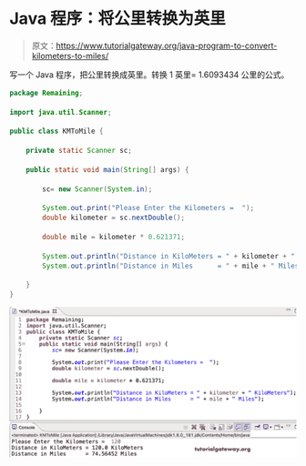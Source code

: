 # Java 程序：将公里转换为英里

> 原文：<https://www.tutorialgateway.org/java-program-to-convert-kilometers-to-miles/>

写一个 Java 程序，把公里转换成英里。转换 1 英里= 1.6093434 公里的公式。

```java
package Remaining;

import java.util.Scanner;

public class KMToMile {

	private static Scanner sc;

	public static void main(String[] args) {

		sc= new Scanner(System.in);

		System.out.print("Please Enter the Kilometers =  ");
		double kilometer = sc.nextDouble();

		double mile = kilometer * 0.621371;

		System.out.println("Distance in KiloMeters = " + kilometer + " KiloMeters");
		System.out.println("Distance in Miles      = " + mile + " Miles");

	}
}
```

![Java Program to Convert Kilometers To Miles](img/f0fee0f449e6d1ecf03bb30c9ec53005.png)